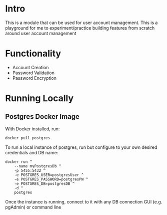 # Intro

This is a module that can be used for user account management. This is a playground for me to experiment/practice building features from scratch around user account management

# Functionality

- Account Creation
- Password Validation
- Password Encryption

# Running Locally

## Postgres Docker Image

With Docker installed, run:

`docker pull postgres`

To run a local instance of postgres, run but configure to your own desired credentials and DB name:

```
docker run ^
    --name myPostgresDb ^
    -p 5455:5432 ^
    -e POSTGRES_USER=postgresUser ^
    -e POSTGRES_PASSWORD=postgresPW ^
    -e POSTGRES_DB=postgresDB ^
    -d ^
    postgres
```

Once the instance is running, connect to it with any DB connection GUI (e.g. pgAdmin) or command line
